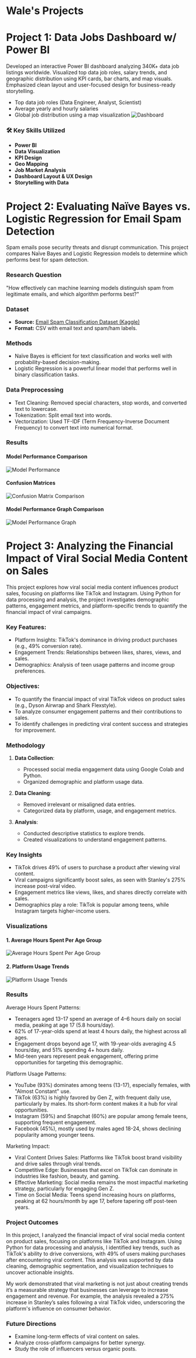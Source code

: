 # Wale's Projects

# Project 1: Data Jobs Dashboard w/ Power BI
Developed an interactive Power BI dashboard analyzing 340K+ data job listings worldwide. Visualized top data job roles, salary trends, and geographic distribution using KPI cards, bar charts, and map visuals. Emphasized clean layout and user-focused design for business-ready storytelling.
- Top data job roles (Data Engineer, Analyst, Scientist)
- Average yearly and hourly salaries
- Global job distribution using a map visualization
![Dashboard](datajobs.png)

### 🛠️ Key Skills Utilized
- **Power BI**
- **Data Visualization**
- **KPI Design**
- **Geo Mapping**
- **Job Market Analysis**
- **Dashboard Layout & UX Design**
- **Storytelling with Data**

# Project 2: Evaluating Naïve Bayes vs. Logistic Regression for Email Spam Detection
Spam emails pose security threats and disrupt communication. This project compares Naïve Bayes and Logistic Regression models to determine which performs best for spam detection.

### Research Question
"How effectively can machine learning models distinguish spam from legitimate emails, and which algorithm performs best?"

### Dataset
- **Source:** [Email Spam Classification Dataset (Kaggle)](https://www.kaggle.com/datasets/balaka18/email-spam-classification-dataset-csv)
- **Format:** CSV with email text and spam/ham labels.
### Methods 
- Naïve Bayes is efficient for text classification and works well with probability-based decision-making.
- Logistic Regression is a powerful linear model that performs well in binary classification tasks.

### Data Preprocessing 
- Text Cleaning: Removed special characters, stop words, and converted text to lowercase.
- Tokenization: Split email text into words.
- Vectorization: Used TF-IDF (Term Frequency-Inverse Document Frequency) to convert text into numerical format.

### Results
#### Model Performance Comparison
![Model Performance](performancetable.png)

#### Confusion Matrices
![Confusion Matrix Comparison](confusionmatrix.png)

#### Model Performance Graph Comparison
![Model Performance Graph](performancecomparison.png)

# Project 3: Analyzing the Financial Impact of Viral Social Media Content on Sales
This project explores how viral social media content influences product sales, focusing on platforms like TikTok and Instagram. Using Python for data processing and analysis, the project investigates demographic patterns, engagement metrics, and platform-specific trends to quantify the financial impact of viral campaigns.

### Key Features:
* Platform Insights: TikTok's dominance in driving product purchases (e.g., 49% conversion rate).
* Engagement Trends: Relationships between likes, shares, views, and sales.
* Demographics: Analysis of teen usage patterns and income group preferences.

### Objectives:
* To quantify the financial impact of viral TikTok videos on product sales (e.g., Dyson Airwrap and Shark Flexstyle).
* To analyze consumer engagement patterns and their contributions to sales.
* To identify challenges in predicting viral content success and strategies for improvement.

### Methodology
1. **Data Collection**:
   - Processed social media engagement data using Google Colab and Python.
   - Organized demographic and platform usage data.

2. **Data Cleaning**:
   - Removed irrelevant or misaligned data entries.
   - Categorized data by platform, usage, and engagement metrics.

3. **Analysis**:
   - Conducted descriptive statistics to explore trends.
   - Created visualizations to understand engagement patterns.

### Key Insights
- TikTok drives 49% of users to purchase a product after viewing viral content.
- Viral campaigns significantly boost sales, as seen with Stanley's 275% increase post-viral video.
- Engagement metrics like views, likes, and shares directly correlate with sales.
- Demographics play a role: TikTok is popular among teens, while Instagram targets higher-income users.

### Visualizations
#### 1. Average Hours Spent Per Age Group
![Average Hours Spent Per Age Group](AvgHoursSpent.png)

#### 2. Platform Usage Trends
![Platform Usage Trends](platform_usage_graph.png)

### Results
Average Hours Spent Patterns:
- Teenagers aged 13–17 spend an average of 4–6 hours daily on social media, peaking at age 17 (5.8 hours/day).
- 62% of 17-year-olds spend at least 4 hours daily, the highest across all ages.
- Engagement drops beyond age 17, with 19-year-olds averaging 4.5 hours/day, and 51% spending 4+ hours daily.
- Mid-teen years represent peak engagement, offering prime opportunities for targeting this demographic.
  
Platform Usage Patterns:
- YouTube (93%) dominates among teens (13-17), especially females, with "Almost Constant" use.
- TikTok (63%) is highly favored by Gen Z, with frequent daily use, particularly by males. Its short-form content makes it a hub for viral opportunities.
- Instagram (59%) and Snapchat (60%) are popular among female teens, supporting frequent engagement.
- Facebook (45%), mostly used by males aged 18-24, shows declining popularity among younger teens.
  
Marketing Impact:
- Viral Content Drives Sales: Platforms like TikTok boost brand visibility and drive sales through viral trends.
- Competitive Edge: Businesses that excel on TikTok can dominate in industries like fashion, beauty, and gaming.
- Effective Marketing: Social media remains the most impactful marketing strategy, particularly for engaging Gen Z.
- Time on Social Media: Teens spend increasing hours on platforms, peaking at 62 hours/month by age 17, before tapering off post-teen years.

### Project Outcomes
In this project, I analyzed the financial impact of viral social media content on product sales, focusing on platforms like TikTok and Instagram. Using Python for data processing and analysis, I identified key trends, such as TikTok's ability to drive conversions, with 49% of users making purchases after encountering viral content. This analysis was supported by data cleaning, demographic segmentation, and visualization techniques to uncover actionable insights.

My work demonstrated that viral marketing is not just about creating trends it’s a measurable strategy that businesses can leverage to increase engagement and revenue. For example, the analysis revealed a 275% increase in Stanley’s sales following a viral TikTok video, underscoring the platform's influence on consumer behavior.

### Future Directions
- Examine long-term effects of viral content on sales.
- Analyze cross-platform campaigns for better synergy.
- Study the role of influencers versus organic posts.
